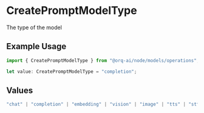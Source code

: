 # CreatePromptModelType

The type of the model

## Example Usage

```typescript
import { CreatePromptModelType } from "@orq-ai/node/models/operations";

let value: CreatePromptModelType = "completion";
```

## Values

```typescript
"chat" | "completion" | "embedding" | "vision" | "image" | "tts" | "stt" | "rerank"
```